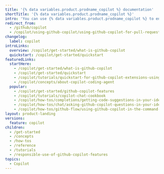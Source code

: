 ```yaml
---
title: '{% data variables.product.prodname_copilot %} documentation'
shortTitle: '{% data variables.product.prodname_copilot %}'
intro: 'You can use {% data variables.product.prodname_copilot %} to enhance your productivity and assist as you work on code.'
redirect_from:
  - /github/copilot
  - /copilot/using-github-copilot/using-github-copilot-for-pull-requests/using-copilot-to-help-you-work-on-a-pull-request
changelog:
  label: copilot
introLinks:
  overview: /copilot/get-started/what-is-github-copilot
  quickstart: /copilot/get-started/quickstart
featuredLinks:
  startHere:
    - /copilot/get-started/what-is-github-copilot
    - /copilot/get-started/quickstart
    - /copilot/tutorials/quickstart-for-github-copilot-extensions-using-agents
    - /copilot/concepts/about-copilot-coding-agent
  popular:
    - /copilot/get-started/github-copilot-features
    - /copilot/tutorials/copilot-chat-cookbook
    - /copilot/how-tos/completions/getting-code-suggestions-in-your-ide-with-github-copilot
    - /copilot/how-tos/chat/asking-github-copilot-questions-in-your-ide
    - /copilot/how-tos/github-flow/using-github-copilot-in-the-command-line
layout: product-landing
versions:
  feature: copilot
children:
  - /get-started
  - /concepts
  - /how-tos
  - /reference
  - /tutorials
  - /responsible-use-of-github-copilot-features
topics:
  - Copilot
---
```


